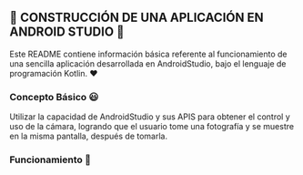 ## :eyes: CONSTRUCCIÓN DE UNA APLICACIÓN EN ANDROID STUDIO :eyes:

Este README contiene información básica referente al funcionamiento de una sencilla aplicación desarrollada en AndroidStudio,
bajo el lenguaje de programación Kotlin. :heart:

### Concepto Básico :smiley:

Utilizar la capacidad de AndroidStudio y sus APIS para obtener el control y uso de la cámara, logrando que el usuario tome una
fotografía y se muestre en la misma pantalla, después de tomarla.

### Funcionamiento :new_moon_with_face:



